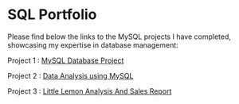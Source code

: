 # SQL Portfolio

Please find below the links to the MySQL projects I have completed, showcasing my expertise in database management:

Project 1 : [MySQL Database Project](https://github.com/himanshu1295/MySQL_Database_Project)

Project 2 : [Data Analysis using MySQL](https://github.com/himanshu1295/data_analysis)

Project 3 : [Little Lemon Analysis And Sales Report](https://github.com/himanshu1295/Little_Lemon_analysis_and_sales_report)
